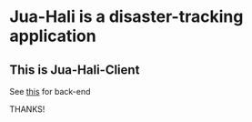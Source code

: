 # Jua-Hali is a disaster-tracking application

## This is Jua-Hali-Client

See <a href="https://github.com/ryanwilliamske/jua-hali-back">this</a> for back-end 

THANKS!
